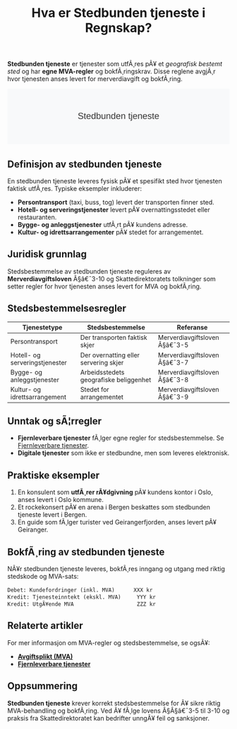 ﻿---
title: "Hva er Stedbunden tjeneste i Regnskap?"
meta_title: "Hva er Stedbunden tjeneste i Regnskap?"
meta_description: '**Stedbunden tjeneste** er tjenester som utfÃ¸res pÃ¥ et *geografisk bestemt sted* og har **egne MVA-regler** og bokfÃ¸ringskrav. Disse reglene avgjÃ¸r hvor tje...'
slug: hva-er-stedbunden-tjeneste
type: blog
layout: pages/single
---

**Stedbunden tjeneste** er tjenester som utfÃ¸res pÃ¥ et *geografisk bestemt sted* og har **egne MVA-regler** og bokfÃ¸ringskrav. Disse reglene avgjÃ¸r hvor tjenesten anses levert for merverdiavgift og bokfÃ¸ring.

![Illustrasjon av stedbunden tjeneste og stedsbestemmelsesregler](hva-er-stedbunden-tjeneste-image.svg)

## Definisjon av stedbunden tjeneste

En stedbunden tjeneste leveres fysisk pÃ¥ et spesifikt sted hvor tjenesten faktisk utfÃ¸res. Typiske eksempler inkluderer:

* **Persontransport** (taxi, buss, tog) levert der transporten finner sted.
* **Hotell- og serveringstjenester** levert pÃ¥ overnattingsstedet eller restauranten.
* **Bygge- og anleggstjenester** utfÃ¸rt pÃ¥ kundens adresse.
* **Kultur- og idrettsarrangementer** pÃ¥ stedet for arrangementet.

## Juridisk grunnlag

Stedsbestemmelse av stedbunden tjeneste reguleres av **Merverdiavgiftsloven** Â§â€¯3-10 og Skattedirektoratets tolkninger som setter regler for hvor tjenesten anses levert for MVA og bokfÃ¸ring.

## Stedsbestemmelsesregler

| Tjenestetype               | Stedsbestemmelse                        | Referanse                           |
|----------------------------|-----------------------------------------|-------------------------------------|
| Persontransport            | Der transporten faktisk skjer           | Merverdiavgiftsloven Â§â€¯3-5          |
| Hotell- og serveringstjenester | Der overnatting eller servering skjer | Merverdiavgiftsloven Â§â€¯3-7          |
| Bygge- og anleggstjenester | Arbeidsstedets geografiske beliggenhet  | Merverdiavgiftsloven Â§â€¯3-8          |
| Kultur- og idrettsarrangement | Stedet for arrangementet               | Merverdiavgiftsloven Â§â€¯3-9          |

## Unntak og sÃ¦rregler

* **Fjernleverbare tjenester** fÃ¸lger egne regler for stedsbestemmelse. Se [Fjernleverbare tjenester](/blogs/regnskap/hva-er-fjernleverbare-tjenester "Hva er Fjernleverbare Tjenester i Regnskap? MVA-regler og BokfÃ¸ring").
* **Digitale tjenester** som ikke er stedbundne, men som leveres elektronisk.

## Praktiske eksempler

1. En konsulent som **utfÃ¸rer rÃ¥dgivning** pÃ¥ kundens kontor i Oslo, anses levert i Oslo kommune.
2. Et rockekonsert pÃ¥ en arena i Bergen beskattes som stedbunden tjeneste levert i Bergen.
3. En guide som fÃ¸lger turister ved Geirangerfjorden, anses levert pÃ¥ Geiranger.

## BokfÃ¸ring av stedbunden tjeneste

NÃ¥r stedbunden tjeneste leveres, bokfÃ¸res inngang og utgang med riktig stedskode og MVA-sats:

```plaintext
Debet: Kundefordringer (inkl. MVA)      XXX kr
Kredit: Tjenesteinntekt (ekskl. MVA)     YYY kr
Kredit: UtgÃ¥ende MVA                    ZZZ kr
```

## Relaterte artikler

For mer informasjon om MVA-regler og stedsbestemmelse, se ogsÃ¥:

* **[Avgiftsplikt (MVA)](/blogs/regnskap/hva-er-avgiftsplikt-mva "Hva er Avgiftsplikt (MVA)? En Komplett Guide til Merverdiavgift")**
* **[Fjernleverbare tjenester](/blogs/regnskap/hva-er-fjernleverbare-tjenester "Hva er Fjernleverbare Tjenester i Regnskap? MVA-regler og BokfÃ¸ring")**

## Oppsummering

**Stedbunden tjeneste** krever korrekt stedsbestemmelse for Ã¥ sikre riktig MVA-behandling og bokfÃ¸ring. Ved Ã¥ fÃ¸lge lovens Â§Â§â€¯3-5 til 3-10 og praksis fra Skattedirektoratet kan bedrifter unngÃ¥ feil og sanksjoner.
